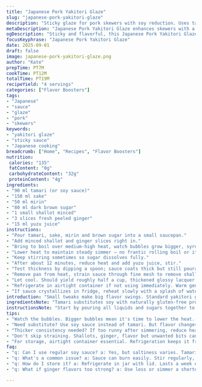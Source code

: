 ```yaml
---
title: "Japanese Pork Yakitori Glaze"
slug: "japanese-pork-yakitori-glaze"
description: "Sticky glaze for pork skewers with soy reduction. Uses tamari for gluten-free swap; adds yuzu juice for brightness. Garlic replaced by shallots to soften bite. More brown sugar balances acidity. Simmer till thick and syrupy, smells deep, sharp, sweet. Ginger rounds off the punch. Strain solids out before serving. Keeps chilled. Use visual bubble size and texture as doneness guide."
metaDescription: "Japanese Pork Yakitori Glaze enhances skewers with a sticky, sweet glaze made from tamari, sake, and yuzu juice; perfect for a savory touch."
ogDescription: "Sticky and flavorful, this Japanese Pork Yakitori Glaze offers a savory-sweet balance; perfect for your next skewer night."
focusKeyphrase: "Japanese Pork Yakitori Glaze"
date: 2025-09-01
draft: false
image: japanese-pork-yakitori-glaze.png
author: "Kate"
prepTime: PT7M
cookTime: PT12M
totalTime: PT19M
recipeYield: "4 servings"
categories: ["Flavor Boosters"]
tags:
- "Japanese"
- "sauce"
- "glaze"
- "pork"
- "skewers"
keywords:
- "yakitori glaze"
- "sticky sauce"
- "Japanese cooking"
breadcrumb: ["Home", "Recipes", "Flavor Boosters"]
nutrition: 
 calories: "135"
 fatContent: "0g"
 carbohydrateContent: "32g"
 proteinContent: "4g"
ingredients:
- "90 ml tamari (or soy sauce)"
- "150 ml sake"
- "50 ml mirin"
- "80 ml dark brown sugar"
- "1 small shallot minced"
- "3 slices fresh peeled ginger"
- "15 ml yuzu juice"
instructions:
- "Pour tamari, sake, mirin and brown sugar into a small saucepan."
- "Add minced shallot and ginger slices right in."
- "Bring to boil over medium-high heat, watch bubbles grow bigger, syrupy starting around 8 minutes."
- "Lower heat to maintain steady simmer — no frantic rolling boil or it will burn your sugars."
- "Keep stirring sometimes so sugar dissolves fully."
- "After about 12 minutes, reduce heat and add yuzu juice, stir."
- "Test thickness by dipping a spoon; sauce coats thick but still pourable."
- "Remove pan from heat, strain sauce through fine mesh to remove shallot and ginger solids."
- "Let cool. Should yield roughly half a cup, thickened glossy lacquer."
- "Refrigerate in airtight container if not using immediately. Warm gently before glazing pork skewers to loosen."
- "If sauce crystallizes in fridge, reheat slowly with a splash of water."
introduction: "Small tweaks make big flavor swings. Standard yakitori glaze? Too one-dimensional. Swap soy for tamari when gluten bites back. Sake’s volume scales up to smooth reduction, balancing the sweet punch from extra dark brown sugar. Shimmy in shallots not garlic. Less harsh but keeps savory depth. Ginger is the backbone, but limit slices so it doesn’t dominate. Yuzu juice splash right near finish cuts through the viscosity with a hit of bright acidity. Simmer until the liquid thickens just past ‘bubble size enlargement’ phase -- that’s the secret gauge for syrupy lacquer texture. No fancy gadgets needed. Skimp on these signals, the glaze will run off pork, no sticky gloss. Puree solids or strain them out. Serve warm, stirring gently or stored cold. Reheat slow, or sugars seize. This glaze isn’t forgiving to hasty boil-offs or forgotten stirring. Pay attention, listen to the rhythm of simmer sounds. Your pork wants lacquer, not stew. Trust these sight and sound cues for fail-proof sauce every time."
ingredientsNote: "Tamari substitutes soy with naturally gluten-free profile and less overt salt punch — useful for sensitive palates or celiacs. Sake amount increased slightly slows down caramelization, allowing sugars to melt evenly without scorching. Mirin provides a mellow sweetness and subtle acidity that will balance dark brown sugar’s robust molasses—skip white sugar here or the depth flattens. Shallots folded in replace garlic; there’s less sharp sulfur taste, though with some aromatic sweetness and texture to catch in the glaze. If garlic is non-negotiable, toast it lightly in oil before adding to stop bitterness. Fresh ginger slices add warmth and spice complexity but err on fewer pieces — over-extraction makes glaze harsh. Yuzu juice hits at end to brighten glaze acidity, prevents sticky glaze from feeling cloying when served with richer pork cuts. Can swap yuzu with lemon or lime juice but volume may need slight adjustment to avoid overpowering sauce. Brown sugar must be dark for noticeable molasses flavor, but if unavailable, demerara sugar with a small drizzle of molasses works just fine. Keep an eye on sauce volume while reducing as evaporation rate varies by pot size and stove."
instructionsNote: "Start by pouring all liquids and sugars together to promote even sugar dissolution and prevent scorching. Adding shallots and ginger early helps release pungent aromatics during simmer — these infuse flavor deeply but must be strained out later to avoid unpleasant mouthfeel. Watch the simmer closely once boiling starts; bubbles slow down and grow larger at around 8 minutes—that's your visual cue sauce begins thickening. Stirring intermittently prevents sugars from settling and burning at bottom. After 12 minutes, sauce should coat a spoon thickly but still flow off easily. Too thin? Back on heat but reduce temp to avoid hard crystallization or bitterness. At this point, add yuzu juice off direct heat to preserve citrus brightness—heat destroys fresh acidity. Strain through fine mesh to remove shallot and ginger pieces. Cooling will thicken sauce further; use it warm or gently reheat before glazing pork or meat skewers. Never boil aggressively after reduction or sugars degrade, ruining flavor and texture. Store in clean jar, keep refrigerated, rewarm by placing jar in hot water bath rather than direct microwave for even thaw. This technique helps avoid burnt spots and sugar clumps."
tips:
- "Watch the bubbles. Bigger bubbles mean it's time to lower the heat. No frantic boiling or sauces burn; simmer slowly for best results."
- "Need substitute? Use soy sauce instead of tamari. But flavor changes; expect saltier and different texture. Adjust for taste, maybe less sugar."
- "Thicker consistency needed? If too runny after simmering, reduce heat more and let it simmer longer. Stir constantly to prevent burning."
- "Don't skip straining. Shallots, ginger, flavor but unwanted bits can ruin mouthfeel. Strain thoroughly, avoid clumping in glaze."
- "For storage, airtight container essential. Refrigeration keeps it fresh. If solidifies, reheat in hot water; even stovetop for best results."
faq:
- "q: Can I use regular soy sauce? a: Yes, but saltiness varies. Tamari is less salty; adjust other ingredients if needed."
- "q: What's a common issue? a: Sauce can burn easily. Stir regularly, low heat; watch bubbling size. Don't walk away."
- "q: How do I store it? a: Refrigerate in jar with lid. Lasts a week easily. Rewarm gently. Avoid microwave for best texture."
- "q: What if ginger flavors too strong? a: Use less or simmer a shorter time. More shallots can balance, but pay attention to extraction."

---
```

